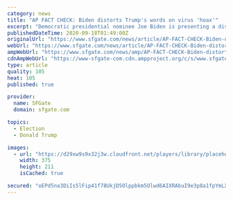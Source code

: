 ```yaml
---
category: news
title: "AP FACT CHECK: Biden distorts Trump's words on virus 'hoax'"
excerpt: "Democratic presidential nominee Joe Biden is presenting a distorted account of President Donald Trump's words on the coronavirus, wrongly suggesting Trump branded the virus a hoax. In fact, Trump pronounced Democratic criticism of his pandemic response a hoax."
publishedDateTime: 2020-09-18T01:49:00Z
originalUrl: "https://www.sfgate.com/news/article/AP-FACT-CHECK-Biden-distorts-Trump-s-words-on-15575342.php"
webUrl: "https://www.sfgate.com/news/article/AP-FACT-CHECK-Biden-distorts-Trump-s-words-on-15575342.php"
ampWebUrl: "https://www.sfgate.com/news/amp/AP-FACT-CHECK-Biden-distorts-Trump-s-words-on-15575342.php"
cdnAmpWebUrl: "https://www-sfgate-com.cdn.ampproject.org/c/s/www.sfgate.com/news/amp/AP-FACT-CHECK-Biden-distorts-Trump-s-words-on-15575342.php"
type: article
quality: 105
heat: 105
published: true

provider:
  name: SFGate
  domain: sfgate.com

topics:
  - Election
  - Donald Trump

images:
  - url: "https://d29xw9s9x32j3w.cloudfront.net/players/library/placeholder.png"
    width: 375
    height: 211
    isCached: true

secured: "oEPd5na3DiIs5lFip41f78UkjD5Olppbkm5Olwd6AIXRAbuI9e3p8a1fpYmLXD2b1jXVnLRWurlvh+8aC2ig+UVEDbP7VIy3R/u0NdzDKPOacBxsKn+Ri5hem1XQKiABRgNHl/7bErAa/sLHvqorGwO4E8DFZ0QShJZvsb4PVWnJqAfxGXI/6iGGPj8w22t4WTwbVLKG8TA/wVJfQ0wCnNYYdHLx/jyvQQBx9YCV88qkCkdahJPNlrZ0+RO4KrokZMhgZpibGyHrGmujEqYuzO1HsWSGS2S4QJbqlhPNdwdk34tkwHPJ8pY/ess/Xk2SMXg94zuapk44mxjJEBokuz0WBjpWES6PxissE5TeDKY=;uUM4OxmhKwZM85qdRjnR3w=="
---
```


